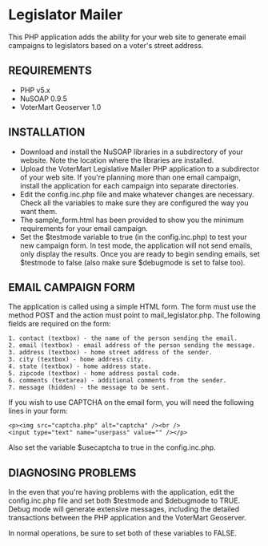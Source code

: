 Legislator Mailer
=================

This PHP application adds the ability for your web site to generate email campaigns to
legislators based on a voter's street address.

REQUIREMENTS
------------

* PHP v5.x
* NuSOAP 0.9.5
* VoterMart Geoserver 1.0

INSTALLATION
------------

* Download and install the NuSOAP libraries in a subdirectory of your website.  Note the location where the libraries are installed.	
* Upload the VoterMart Legislative Mailer PHP application to a subdirector of your web site.  If you're planning more than one email campaign, install the application for each campaign into separate directories.
* Edit the config.inc.php file and make whatever changes are necessary. Check all the variables to make sure they are configured the way you want them.
* The sample_form.html has been provided to show you the minimum requirements for your email campaign.
* Set the $testmode variable to true (in the config.inc.php) to test your new campaign form.  In test mode, the application will not send emails, only display the results.  Once you are ready to begin sending emails, set $testmode to false (also make sure $debugmode is set to false too).

EMAIL CAMPAIGN FORM
-------------------

The application is called using a simple HTML form.  The form must use the method POST and the action
must point to mail_legislator.php.  The following fields are required on the form:

	1. contact (textbox) - the name of the person sending the email.
	2. email (textbox) - email address of the person sending the message.
	3. address (textbox) - home street address of the sender.
	3. city (textbox) - home address city.
	4. state (textbox) - home address state.
	5. zipcode (textbox) - home address postal code.
	6. comments (textarea) - additional comments from the sender.
	7. message (hidden) - the message to be sent.

If you wish to use CAPTCHA on the email form, you will need the following lines in your form:

	<p><img src="captcha.php" alt="captcha" /><br />
	<input type="text" name="userpass" value="" /></p>

Also set the variable $usecaptcha to true in the config.inc.php.

DIAGNOSING PROBLEMS
-------------------

In the even that you're having problems with the application, edit the config.inc.php file and set
both $testmode and $debugmode to TRUE.  Debug mode will generate extensive messages, including the
detailed transactions between the PHP application and the VoterMart Geoserver.

In normal operations, be sure to set both of these variables to FALSE.
